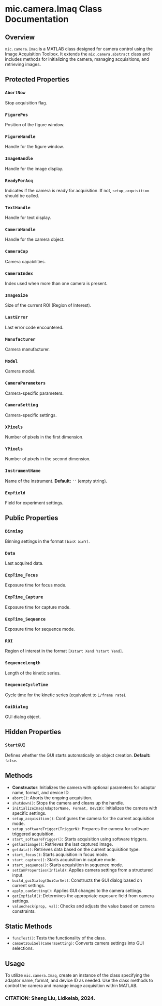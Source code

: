 # mic.camera.Imaq Class Documentation

## Overview
`mic.camera.Imaq` is a MATLAB class designed for camera control using the Image Acquisition Toolbox. It extends the `mic.camera.abstract` class and includes methods for initializing the camera, managing acquisitions, and retrieving images.

## Protected Properties

### `AbortNow`
Stop acquisition flag.

### `FigurePos`
Position of the figure window.

### `FigureHandle`
Handle for the figure window.

### `ImageHandle`
Handle for the image display.

### `ReadyForAcq`
Indicates if the camera is ready for acquisition. If not, `setup_acquisition` should be called.

### `TextHandle`
Handle for text display.

### `CameraHandle`
Handle for the camera object.

### `CameraCap`
Camera capabilities.

### `CameraIndex`
Index used when more than one camera is present.

### `ImageSize`
Size of the current ROI (Region of Interest).

### `LastError`
Last error code encountered.

### `Manufacturer`
Camera manufacturer.

### `Model`
Camera model.

### `CameraParameters`
Camera-specific parameters.

### `CameraSetting`
Camera-specific settings.

### `XPixels`
Number of pixels in the first dimension.

### `YPixels`
Number of pixels in the second dimension.

### `InstrumentName`
Name of the instrument.
**Default:** `''` (empty string).

### `Expfield`
Field for experiment settings.

## Public Properties

### `Binning`
Binning settings in the format `[binX binY]`.

### `Data`
Last acquired data.

### `ExpTime_Focus`
Exposure time for focus mode.

### `ExpTime_Capture`
Exposure time for capture mode.

### `ExpTime_Sequence`
Exposure time for sequence mode.

### `ROI`
Region of interest in the format `[Xstart Xend Ystart Yend]`.

### `SequenceLength`
Length of the kinetic series.

### `SequenceCycleTime`
Cycle time for the kinetic series (equivalent to `1/frame rate`).

### `GuiDialog`
GUI dialog object.

## Hidden Properties

### `StartGUI`
Defines whether the GUI starts automatically on object creation.
**Default:** `false`.

## Methods
- **Constructor**: Initializes the camera with optional parameters for adaptor name, format, and device ID.
- `abort()`: Aborts the ongoing acquisition.
- `shutdown()`: Stops the camera and cleans up the handle.
- `initializeImaq(AdaptorName, Format, DevID)`: Initializes the camera with specific settings.
- `setup_acquisition()`: Configures the camera for the current acquisition mode.
- `setup_softwareTrigger(TriggerN)`: Prepares the camera for software triggered acquisition.
- `start_softwareTrigger()`: Starts acquisition using software triggers.
- `getlastimage()`: Retrieves the last captured image.
- `getdata()`: Retrieves data based on the current acquisition type.
- `start_focus()`: Starts acquisition in focus mode.
- `start_capture()`: Starts acquisition in capture mode.
- `start_sequence()`: Starts acquisition in sequence mode.
- `setCamProperties(Infield)`: Applies camera settings from a structured input.
- `build_guiDialog(GuiCurSel)`: Constructs the GUI dialog based on current settings.
- `apply_camSetting()`: Applies GUI changes to the camera settings.
- `getExpfield()`: Determines the appropriate exposure field from camera settings.
- `valuecheck(prop, val)`: Checks and adjusts the value based on camera constraints.

## Static Methods
- `funcTest()`: Tests the functionality of the class.
- `camSet2GuiSel(CameraSetting)`: Converts camera settings into GUI selections.

## Usage
To utilize `mic.camera.Imaq`, create an instance of the class specifying the adaptor name, format, and device ID as needed. Use the class methods to control the camera and manage image acquisition within MATLAB.

### CITATION: Sheng Liu, Lidkelab, 2024.

